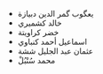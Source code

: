 - يعگوب گمر الدين دبيازة
- خالد كشميري
- خضر كراويتة
- اسماعيل أحمد كنباوي
- عثمان عبد الجليل ششة
- محمد سُنْبُلْ

